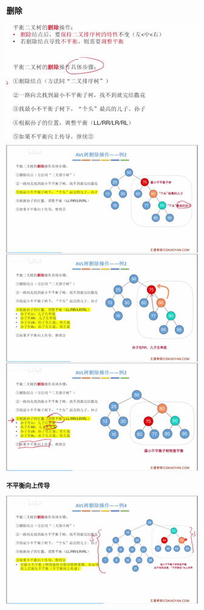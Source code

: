 



## 删除
![输入图片说明](/imgs/2025-07-27/65ml2aXwMNw4IvyO.png)
![输入图片说明](/imgs/2025-07-27/F0X0N0c9O2pOYiGh.png)
![输入图片说明](/imgs/2025-07-27/ayDQlYlt9fQPkJrF.png)
![输入图片说明](/imgs/2025-07-27/XWjjZieZDpxhYsVW.png)

### 不平衡向上传导
![输入图片说明](/imgs/2025-07-27/pUNdKCEW32TjEugy.png)
<!--stackedit_data:
eyJoaXN0b3J5IjpbNDIxNzc5NDJdfQ==
-->
